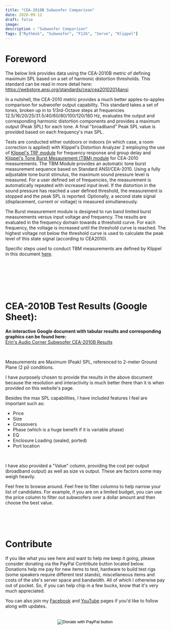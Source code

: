 ```yaml
---
title: "CEA-2010B Subwoofer Comparison"
date: 2020-09-12
draft: false
image:
description : "Subwoofer Comparison"
Tags: ["Rythmik", "Subwoofer", "F12G", "Servo", "Klippel"]
---
```


# Foreword


The below link provides data using the CEA-2010B metric of defining maximum SPL based on a set of harmonic distortion thresholds.  This standard can be read in more detail here:
https://webstore.ansi.org/standards/cea/cea20102014ansi

In a nutshell, the CEA-2010 metric provides a much better apples-to-apples comparison for subwoofer output capability.  This standard takes a set of tones, broken up in to 1/3rd-Octave steps at frequencies 12.5/16/20/25/31.5/40/60/80/100/120/160 Hz, evaluates the output and corresponding harmonic distortion components and provides a maximum output (Peak SPL) for each tone.  A final "broadband" Peak SPL value is provided based on each frequency's max SPL.

Tests are conducted either outdoors or indoors (in which case, a room correction is applied) with Klippel's Distortion Analyzer 2 employing the use of [Klippel's TRF module](https://www.klippel.de/products/rd-system/modules/trf-transfer-function-measurement.html) for frequency response and group delay and [Klippel's Tone Burst Mesaurement (TBM) module](https://www.klippel.de/products/rd-system/modules/tbm-tone-burst-measurement.html) for CEA-2010 measurements.  The TBM Module provides an automatic tone burst measurement sequence based on Standard ANSI/CEA-2010. Using a fully adjustable tone burst stimulus, the maximum sound pressure level is measured. For a user defined set of frequencies, the measurement is automatically repeated with increased input level. If the distortion in the sound pressure has reached a user defined threshold, the measurement is stopped and the peak SPL is reported. Optionally, a second state signal (displacement, current or voltage) is measured simultaneously.

The Burst measurement module is designed to run band limited burst measurements versus input voltage and frequency. The results are evaluated in the frequency domain towards a threshold curve. For each frequency, the voltage is increased until the threshold curve is reached. The highest voltage not below the threshold curve is used to calculate the peak level of this state signal (according to CEA2010).

Specific steps used to conduct TBM measurements are defined by Klippel in this document [here](https://www.klippel.de/fileadmin/klippel/Bilder/Our_Products/R-D_System/PDF/S44_TBM_Tone_Burst_Measurement.pdf).

<br>

<br>
<br>
<br><br>

# CEA-2010B Test Results (Google Sheet):

**An interactive Google document with tabular results and corresponding graphics can be found here:**
<br>
[Erin's Audio Corner Subwoofer CEA-2010B Results](https://docs.google.com/spreadsheets/d/18bz7z-xIlRJsC-bw6k4mHkuwv_uiGAMyEhgrTkjwdXc/edit?usp=sharing)

<br>

Measurements are Maximum (Peak) SPL, referenced to 2-meter Ground Plane (2 pi) conditions.

I have purposely chosen to provide the results in the above document because the resolution and interactivity is much better there than it is when provided on this website's page.

Besides the max SPL capabilities, I have included features I feel are important such as:
* Price
* Size
* Crossovers
* Phase (which is a huge benefit if it is variable phase)
* EQ
* Enclosure Loading (sealed, ported)
* Port location

<br>


I have also provided a "Value" column, providing the cost per output (broadband output) as well as size vs output.  These are factors some may weigh heavily.

Feel free to browse around.  Feel free to filter columns to help narrow your list of candidates. For example, if you are on a limited budget, you can use the price column to filter out subwoofers over a dollar amount and then choose the best value.

<br>
<br>
<br>


# Contribute

If you like what you see here and want to help me keep it going, please consider donating via the PayPal Contribute button located below.  Donations help me pay for new items to test, hardware to build test rigs (some speakers require different test stands), miscellaneous items and costs of the site's server space and bandwidth.  All of which I otherwise pay out of pocket.  So, if you can help chip in a few bucks, know that it's very much appreciated.

You can also join my [Facebook](https://www.facebook.com/groups/607627396679113/) and [YouTube](https://www.youtube.com/user/hardisj) pages if you'd like to follow along with updates.


</details>


<br>
<center>
<form action="https://www.paypal.com/cgi-bin/webscr" method="post" target="_top">
<input type="hidden" name="cmd" value="_s-xclick" />
<input type="hidden" name="hosted_button_id" value="52ANEATKE6JHQ" />
<input type="image" src="https://www.dcrc.co/wp-content/uploads/2016/06/PayPal-Donate-Button-PNG-HD-300x103.png" border="0" name="submit" title="PayPal - The safer, easier way to pay online!" alt="Donate with PayPal button" />
<img alt="" border="0" src="https://www.paypal.com/en_US/i/scr/pixel.gif" width="1" height="1" />
</form>
<br></br>
</center>
